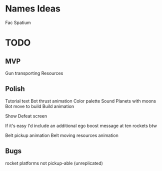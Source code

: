 Names Ideas
==============
Fac Spatium

TODO
==============
MVP
--------------
Gun transporting Resources

Polish
---------------
Tutorial text
Bot thrust animation
Color palette
Sound
Planets with moons
Bot move to build
Build animation

Show Defeat screen

If it's easy I'd include an additional ego boost message at ten rockets btw 

Belt pickup animation
Belt moving resources animation

Bugs
---------------
rocket platforms not pickup-able (unreplicated)